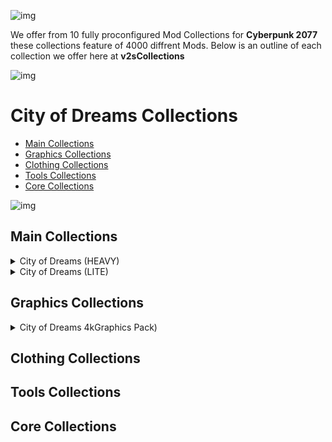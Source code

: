 ![img](https://s13.gifyu.com/images/SjBpR.jpg)

We offer from 10 fully proconfigured Mod Collections for **Cyberpunk 2077** these collections feature of 4000 diffrent Mods. Below is an outline of each collection we offer here at **v2sCollections**

![img](https://i.imgur.com/wAJUpeU.png)

# City of Dreams Collections

- [Main Collections](#main-collections)
- [Graphics Collections](#graphics)
- [Clothing Collections](#clothing-collections)
- [Tools Collections](#tools)
- [Core Collections](#core)

![img](https://i.imgur.com/wAJUpeU.png)


## Main Collections

<details>
<summary>City of Dreams (HEAVY)</summary>

![img](https://i.imgur.com/wAJUpeU.png)

My Vision for all my Collections is for you to be able to play the game any way you want. I won't force you to play a certain way I want you to have the tools to create your own experience so you can get the most out of your game.

City of Dreams is the Ultimate experience you have access to everything you could ever need or want. Whether it's taking screenshots in photo mode, playing the most extreme difficulty, or cheating and hacking your way through Cyberpunk 2077 this collection has it all and I mean all.

The only choice you don't have is the Custom one-off body by the talented Hyst. The collection has a huge number of clothing options that are all built around this amazing 4k sculpted body. This body may not be for everyone so we have you covered you can check out our City of Dreams (lite) version if you would like to include your own clothing and custom body.

![img](https://i.imgur.com/wAJUpeU.png)

</details>


<details>
<summary>City of Dreams (LITE)</summary>

![img](https://i.imgur.com/wAJUpeU.png)

This is the true **"Play Your Way Collection"**, you have access to all the same great gameplay Mods from our main Collection, minus the custom body and clothing.

This collection is desighned to be used as a main base so you can add one of our modular Clothing Collections on top, giving you many diffrent options for how you want your V to look.

![img](https://i.imgur.com/wAJUpeU.png)

</details>


## Graphics Collections

<details>
<summary>City of Dreams 4kGraphics Pack)</summary>

![img](https://i.imgur.com/wAJUpeU.png)

This is the Ultimate Graphics/Texture Collection created by [XilaMonstrr](https://www.nexusmods.com/starfield/users/126616023) and [2077v2](https://www.nexusmods.com/users/123334373).

This collection completely overhauls all of the Base game Textures with the highest quality upscaling methods available.

![img](https://i.imgur.com/wAJUpeU.png)

</details>


## Clothing Collections



## Tools Collections



## Core Collections